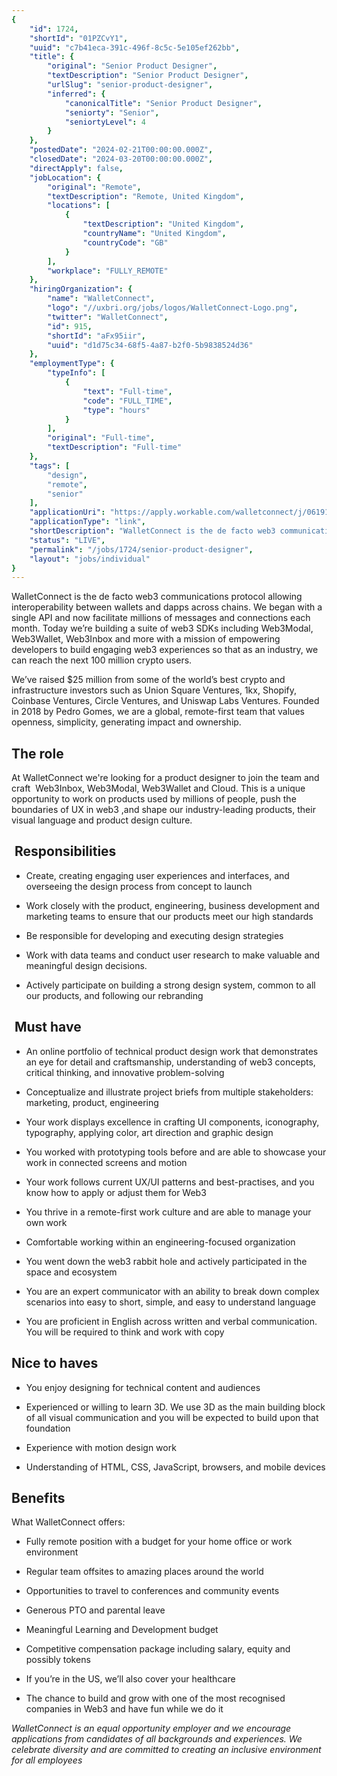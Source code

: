 ```yaml
---
{
	"id": 1724,
	"shortId": "01PZCvY1",
	"uuid": "c7b41eca-391c-496f-8c5c-5e105ef262bb",
	"title": {
		"original": "Senior Product Designer",
		"textDescription": "Senior Product Designer",
		"urlSlug": "senior-product-designer",
		"inferred": {
			"canonicalTitle": "Senior Product Designer",
			"seniorty": "Senior",
			"seniortyLevel": 4
		}
	},
	"postedDate": "2024-02-21T00:00:00.000Z",
	"closedDate": "2024-03-20T00:00:00.000Z",
	"directApply": false,
	"jobLocation": {
		"original": "Remote",
		"textDescription": "Remote, United Kingdom",
		"locations": [
			{
				"textDescription": "United Kingdom",
				"countryName": "United Kingdom",
				"countryCode": "GB"
			}
		],
		"workplace": "FULLY_REMOTE"
	},
	"hiringOrganization": {
		"name": "WalletConnect",
		"logo": "//uxbri.org/jobs/logos/WalletConnect-Logo.png",
		"twitter": "WalletConnect",
		"id": 915,
		"shortId": "aFx95iir",
		"uuid": "d1d75c34-68f5-4a87-b2f0-5b9838524d36"
	},
	"employmentType": {
		"typeInfo": [
			{
				"text": "Full-time",
				"code": "FULL_TIME",
				"type": "hours"
			}
		],
		"original": "Full-time",
		"textDescription": "Full-time"
	},
	"tags": [
		"design",
		"remote",
		"senior"
	],
	"applicationUri": "https://apply.workable.com/walletconnect/j/06191F698F/apply/",
	"applicationType": "link",
	"shortDescription": "WalletConnect is the de facto web3 communications protocol allowing interoperability between wallets and dapps across chains. We began with a single API and now facilitate millions of messages and",
	"status": "LIVE",
	"permalink": "/jobs/1724/senior-product-designer",
	"layout": "jobs/individual"
}
---
```

<p>WalletConnect is the de facto web3 communications protocol allowing interoperability between wallets and dapps across chains. We began with a single API and now facilitate millions of messages and connections each month. Today we’re building a suite of web3 SDKs including Web3Modal, Web3Wallet, Web3Inbox and more with a mission of empowering developers to build engaging web3 experiences so that as an industry, we can reach the next 100 million crypto users.</p><p>We’ve raised $25 million from some of the world’s best crypto and infrastructure investors such as Union Square Ventures, 1kx, Shopify, Coinbase Ventures, Circle Ventures, and Uniswap Labs Ventures. Founded in 2018 by Pedro Gomes, we are a global, remote-first team that values openness, simplicity, generating impact and ownership.</p><h2>The role</h2><p>At WalletConnect we're looking for a product designer to join the team and craft&nbsp; Web3Inbox, Web3Modal, Web3Wallet and Cloud. This is a unique opportunity to work on products used by millions of people, push the boundaries of UX in web3 ,and shape our industry-leading products, their visual language and product design culture.</p><h2>&nbsp;Responsibilities</h2><ul><li><p>Create, creating engaging user experiences and interfaces, and overseeing the design process from concept to launch</p></li><li><p>Work closely with the product, engineering, business development and marketing teams to ensure that our products meet our high standards</p></li><li><p>Be responsible for developing and executing design strategies</p></li><li><p>Work with data teams and conduct user research to make valuable and meaningful design decisions.</p></li><li><p>Actively participate on building a strong design system, common to all our products, and following our rebranding</p></li></ul><h2>&nbsp;Must have</h2><ul><li><p>An online portfolio of technical product design work that demonstrates an eye for detail and craftsmanship, understanding of web3 concepts, critical thinking, and innovative problem-solving</p></li><li><p>Conceptualize and illustrate project briefs from multiple stakeholders: marketing, product, engineering</p></li><li><p>Your work displays excellence in crafting UI components, iconography, typography, applying color, art direction and graphic design</p></li><li><p>You worked with prototyping tools before and are able to showcase your work in connected screens and motion</p></li><li><p>Your work follows current UX/UI patterns and best-practises, and you know how to apply or adjust them for Web3</p></li><li><p>You thrive in a remote-first work culture and are able to manage your own work</p></li><li><p>Comfortable working within an engineering-focused organization</p></li><li><p>You went down the web3 rabbit hole and actively participated in the space and ecosystem</p></li><li><p>You are an expert communicator with an ability to break down complex scenarios into easy to short, simple, and easy to understand language</p></li><li><p>You are proficient in English across written and verbal communication. You will be required to think and work with copy</p></li></ul><h2>Nice to haves</h2><ul><li><p>You enjoy designing for technical content and audiences</p></li><li><p>Experienced or willing to learn 3D. We use 3D as the main building block of all visual communication and you will be expected to build upon that foundation</p></li><li><p>Experience with motion design work</p></li><li><p>Understanding of HTML, CSS, JavaScript, browsers, and mobile devices</p></li></ul><h2>Benefits</h2><p>What WalletConnect offers:</p><ul><li><p>Fully remote position with a budget for your home office or work environment</p></li><li><p>Regular team offsites to amazing places around the world</p></li><li><p>Opportunities to travel to conferences and community events</p></li><li><p>Generous PTO and parental leave</p></li><li><p>Meaningful Learning and Development budget</p></li><li><p>Competitive compensation package including salary, equity and possibly tokens</p></li><li><p>If you’re in the US, we’ll also cover your healthcare</p></li><li><p>The chance to build and grow with one of the most recognised companies in Web3 and have fun while we do it</p></li></ul><p><em>WalletConnect is an equal opportunity employer and we encourage applications from candidates of all backgrounds and experiences. We celebrate diversity and are committed to creating an inclusive environment for all employees</em></p>
